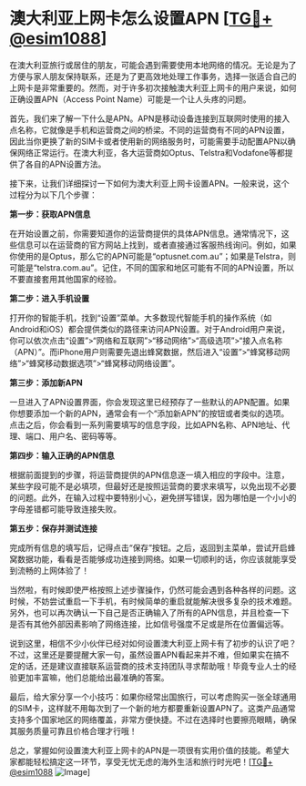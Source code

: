 # 澳大利亚上网卡怎么设置APN [[TG💪+ @esim1088](https://t.me/s/esim1088)]

在澳大利亚旅行或居住的朋友，可能会遇到需要使用本地网络的情况。无论是为了方便与家人朋友保持联系，还是为了更高效地处理工作事务，选择一张适合自己的上网卡是非常重要的。然而，对于许多初次接触澳大利亚上网卡的用户来说，如何正确设置APN（Access Point Name）可能是一个让人头疼的问题。

首先，我们来了解一下什么是APN。APN是移动设备连接到互联网时使用的接入点名称，它就像是手机和运营商之间的桥梁。不同的运营商有不同的APN设置，因此当你更换了新的SIM卡或者使用新的网络服务时，可能需要手动配置APN以确保网络正常运行。在澳大利亚，各大运营商如Optus、Telstra和Vodafone等都提供了各自的APN设置方法。

接下来，让我们详细探讨一下如何为澳大利亚上网卡设置APN。一般来说，这个过程分为以下几个步骤：

**第一步：获取APN信息**

在开始设置之前，你需要知道你的运营商提供的具体APN信息。通常情况下，这些信息可以在运营商的官方网站上找到，或者直接通过客服热线询问。例如，如果你使用的是Optus，那么它的APN可能是“optusnet.com.au”；如果是Telstra，则可能是“telstra.com.au”。记住，不同的国家和地区可能有不同的APN设置，所以不要直接套用其他国家的经验。

**第二步：进入手机设置**

打开你的智能手机，找到“设置”菜单。大多数现代智能手机的操作系统（如Android和iOS）都会提供类似的路径来访问APN设置。对于Android用户来说，你可以依次点击“设置”>“网络和互联网”>“移动网络”>“高级选项”>“接入点名称（APN）”。而iPhone用户则需要先退出蜂窝数据，然后进入“设置”>“蜂窝移动网络”>“蜂窝移动数据选项”>“蜂窝移动网络设置”。

**第三步：添加新APN**

一旦进入了APN设置界面，你会发现这里已经预存了一些默认的APN配置。如果你想要添加一个新的APN，通常会有一个“添加新APN”的按钮或者类似的选项。点击之后，你会看到一系列需要填写的信息字段，比如APN名称、APN地址、代理、端口、用户名、密码等等。

**第四步：输入正确的APN信息**

根据前面提到的步骤，将运营商提供的APN信息逐一填入相应的字段中。注意，某些字段可能不是必填项，但最好还是按照运营商的要求来填写，以免出现不必要的问题。此外，在输入过程中要特别小心，避免拼写错误，因为哪怕是一个小小的字母差错都可能导致连接失败。

**第五步：保存并测试连接**

完成所有信息的填写后，记得点击“保存”按钮。之后，返回到主菜单，尝试开启蜂窝数据功能，看看是否能够成功连接到网络。如果一切顺利的话，你应该就能享受到流畅的上网体验了！

当然啦，有时候即使严格按照上述步骤操作，仍然可能会遇到各种各样的问题。这时候，不妨尝试重启一下手机，有时候简单的重启就能解决很多复杂的技术难题。另外，也可以再次确认一下自己是否正确输入了所有的APN信息，并且检查一下是否有其他外部因素影响了网络连接，比如信号强度不足或是所在位置偏远等。

说到这里，相信不少小伙伴已经对如何设置澳大利亚上网卡有了初步的认识了吧？不过，这里还是要提醒大家一句，虽然设置APN看起来并不难，但如果实在搞不定的话，还是建议直接联系运营商的技术支持团队寻求帮助哦！毕竟专业人士的经验更加丰富嘛，他们总能给出最准确的答案。

最后，给大家分享一个小技巧：如果你经常出国旅行，可以考虑购买一张全球通用的SIM卡，这样就不用每次到了一个新的地方都要重新设置APN了。这类产品通常支持多个国家地区的网络覆盖，非常方便快捷。不过在选择时也要擦亮眼睛，确保其服务质量可靠且价格合理才行哦！

总之，掌握如何设置澳大利亚上网卡的APN是一项很有实用价值的技能。希望大家都能轻松搞定这一环节，享受无忧无虑的海外生活和旅行时光吧！[[TG💪+ @esim1088](https://t.me/s/esim1088) ![Image](https://i.postimg.cc/4NQfJmqS/Snipaste-2025-05-13-00-14-12.png)]